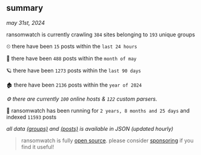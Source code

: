 
## summary
_may 31st, 2024_

ransomwatch is currently crawling `384` sites belonging to `193` unique groups

⏲ there have been `15` posts within the `last 24 hours`

🦈 there have been `488` posts within the `month of may`

🪐 there have been `1273` posts within the `last 90 days`

🏚 there have been `2136` posts within the `year of 2024`

_⚙️ there are currently `100` online hosts & `122` custom parsers._

🦕 ransomwatch has been running for `2 years, 8 months and 25 days` and indexed `11593` posts

_all data  [(groups)](http://ransomwhat.telemetry.ltd/groups) and [(posts)](http://ransomwhat.telemetry.ltd/posts) is available in JSON (updated hourly)_

> ransomwatch is fully [open source](https://github.com/joshhighet/ransomwatch#ransomwatch--). please consider [sponsoring](https://github.com/sponsors/joshhighet) if you find it useful!

